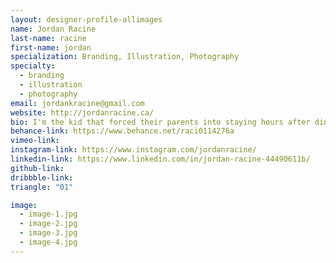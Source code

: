```yaml
---
layout: designer-profile-allimages
name: Jordan Racine
last-name: racine
first-name: jordan
specialization: Branding, Illustration, Photography
specialty:
  - branding
  - illustration
  - photography
email: jordankracine@gmail.com
website: http://jordanracine.ca/
bio: I'm the kid that forced their parents into staying hours after dinner was done at a restaurants to win a colouring contest,  guess that's payed off.
behance-link: https://www.behance.net/raci0114276a
vimeo-link:
instagram-link: https://www.instagram.com/jordanracine/
linkedin-link: https://www.linkedin.com/in/jordan-racine-44490611b/
github-link:
dribbble-link:
triangle: "01"

image:
  - image-1.jpg
  - image-2.jpg
  - image-3.jpg
  - image-4.jpg
---
```

